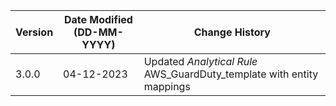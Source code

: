 | **Version** | **Date Modified (DD-MM-YYYY)** | **Change History**                          |
|-------------|--------------------------------|---------------------------------------------|
| 3.0.0       |     04-12-2023                 | Updated *Analytical Rule*  AWS_GuardDuty_template with entity mappings     |